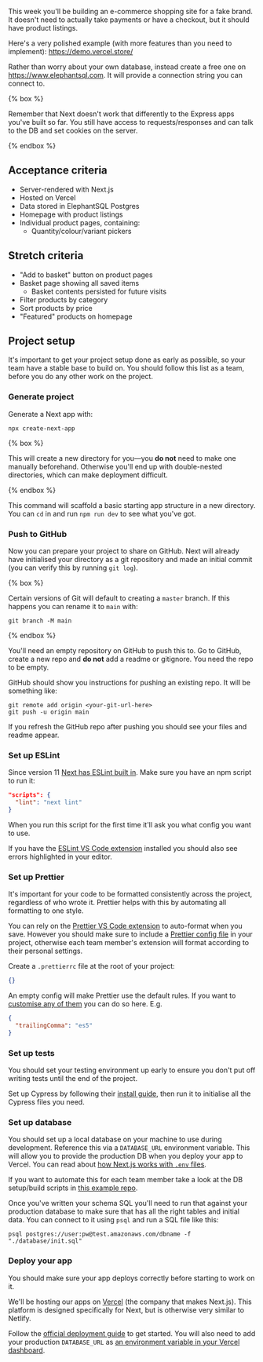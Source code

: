 This week you'll be building an e-commerce shopping site for a fake brand. It doesn't need to actually take payments or have a checkout, but it should have product listings.

Here's a very polished example (with more features than you need to implement): https://demo.vercel.store/

Rather than worry about your own database, instead create a free one on https://www.elephantsql.com. It will provide a connection string you can connect to.

{% box %}

Remember that Next doesn't work that differently to the Express apps you've built so far. You still have access to requests/responses and can talk to the DB and set cookies on the server.

{% endbox %}

## Acceptance criteria

- Server-rendered with Next.js
- Hosted on Vercel
- Data stored in ElephantSQL Postgres
- Homepage with product listings
- Individual product pages, containing:
  - Quantity/colour/variant pickers

## Stretch criteria

- "Add to basket" button on product pages
- Basket page showing all saved items
  - Basket contents persisted for future visits
- Filter products by category
- Sort products by price
- "Featured" products on homepage

## Project setup

It's important to get your project setup done as early as possible, so your team have a stable base to build on. You should follow this list as a team, before you do any other work on the project.

### Generate project

Generate a Next app with:

```shell
npx create-next-app
```

{% box %}

This will create a new directory for you—you **do not** need to make one manually beforehand. Otherwise you'll end up with double-nested directories, which can make deployment difficult.

{% endbox %}

This command will scaffold a basic starting app structure in a new directory. You can `cd` in and run `npm run dev` to see what you've got.

### Push to GitHub

Now you can prepare your project to share on GitHub. Next will already have initialised your directory as a git repository and made an initial commit (you can verify this by running `git log`).

{% box %}

Certain versions of Git will default to creating a `master` branch. If this happens you can rename it to `main` with:

```shell
git branch -M main
```

{% endbox %}

You'll need an empty repository on GitHub to push this to. Go to GitHub, create a new repo and **do not** add a readme or gitignore. You need the repo to be empty.

GitHub should show you instructions for pushing an existing repo. It will be something like:

```shell
git remote add origin <your-git-url-here>
git push -u origin main
```

If you refresh the GitHub repo after pushing you should see your files and readme appear.

### Set up ESLint

Since version 11 [Next has ESLint built in](https://nextjs.org/docs/basic-features/eslint). Make sure you have an npm script to run it:

```json
"scripts": {
  "lint": "next lint"
}
```

When you run this script for the first time it'll ask you what config you want to use.

If you have the [ESLint VS Code extension](https://marketplace.visualstudio.com/items?itemName=dbaeumer.vscode-eslint) installed you should also see errors highlighted in your editor.

### Set up Prettier

It's important for your code to be formatted consistently across the project, regardless of who wrote it. Prettier helps with this by automating all formatting to one style.

You can rely on the [Prettier VS Code extension](https://marketplace.visualstudio.com/items?itemName=esbenp.prettier-vscode) to auto-format when you save. However you should make sure to include a [Prettier config file](https://prettier.io/docs/en/configuration.html) in your project, otherwise each team member's extension will format according to their personal settings.

Create a `.prettierrc` file at the root of your project:

```json
{}
```

An empty config will make Prettier use the default rules. If you want to [customise any of them](https://prettier.io/docs/en/options.html) you can do so here. E.g.

```json
{
  "trailingComma": "es5"
}
```

### Set up tests

You should set your testing environment up early to ensure you don't put off writing tests until the end of the project.

Set up Cypress by following their [install guide](https://docs.cypress.io/guides/getting-started/installing-cypress), then run it to initialise all the Cypress files you need.

### Set up database

You should set up a local database on your machine to use during development. Reference this via a `DATABASE_URL` environment variable. This will allow you to provide the production DB when you deploy your app to Vercel. You can read about [how Next.js works with `.env` files](https://nextjs.org/docs/basic-features/environment-variables).

If you want to automate this for each team member take a look at the DB setup/build scripts in [this example repo](https://github.com/oliverjam/express-postgres-example/tree/main/scripts).

Once you've written your schema SQL you'll need to run that against your production database to make sure that has all the right tables and initial data. You can connect to it using `psql` and run a SQL file like this:

```shell
psql postgres://user:pw@test.amazonaws.com/dbname -f "./database/init.sql"
```

### Deploy your app

You should make sure your app deploys correctly before starting to work on it.

We'll be hosting our apps on [Vercel](https://vercel.com/) (the company that makes Next.js). This platform is designed specifically for Next, but is otherwise very similar to Netlify.

Follow the [official deployment guide](https://nextjs.org/docs/deployment#vercel-recommended) to get started. You will also need to add your production `DATABASE_URL` as [an environment variable in your Vercel dashboard](https://vercel.com/docs/environment-variables).
